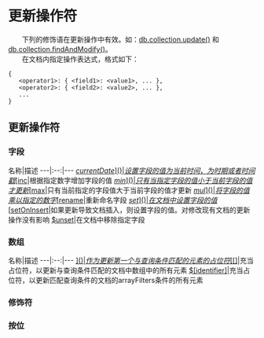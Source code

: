# 更新操作符
&emsp;&emsp;下列的修饰语在更新操作中有效。如：[db.collection.update()](https://docs.mongodb.com/manual/reference/method/db.collection.update/#db.collection.update) 和 [db.collection.findAndModify()](https://docs.mongodb.com/manual/reference/method/db.collection.findAndModify/#db.collection.findAndModify)。<br>
&emsp;&emsp;在文档内指定操作表达式，格式如下：
```
{
   <operator1>: { <field1>: <value1>, ... },
   <operator2>: { <field2>: <value2>, ... },
   ...
}
```
## 更新操作符
### **字段**
名称|描述
---|:--:|---
[$currentDate]()|设置字段的值为当前时间，为时期或者时间戳
[$inc]()|根据指定数字增加字段的值
[$min]()|只有当指定字段的值小于当前字段的值才更新
[$max]()|只有当前指定的字段值大于当前字段的值才更新
[$mul]()|将字段的值乘以指定的数字
[$rename]()|重新命名字段
[$set]()|在文档中设置字段的值
[$setOnInsert]()|如果更新导致文档插入，则设置字段的值。对修改现有文档的更新操作没有影响
[$unset]()|在文档中移除指定字段  

### **数组**
名称|描述
---|:--:|---
[$]()|作为更新第一个与查询条件匹配的元素的占位符
[$[]]()|充当占位符，以更新与查询条件匹配的文档中数组中的所有元素
[$[identifier]]()|充当占位符，以更新匹配查询条件的文档的arrayFilters条件的所有元素




### **修饰符**


### **按位**
